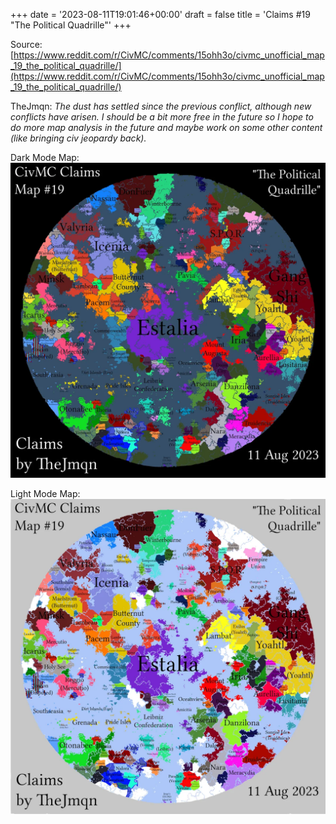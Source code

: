 +++
date = '2023-08-11T19:01:46+00:00'
draft = false
title = 'Claims #19 "The Political Quadrille"'
+++

Source: [https://www.reddit.com/r/CivMC/comments/15ohh3o/civmc_unofficial_map_19_the_political_quadrille/](https://www.reddit.com/r/CivMC/comments/15ohh3o/civmc_unofficial_map_19_the_political_quadrille/)

TheJmqn: *The dust has settled since the previous conflict, although new conflicts have arisen. I should be a bit more free in the future so I hope to do more map analysis in the future and maybe work on some other content (like bringing civ jeopardy back).*

Dark Mode Map:
[![Claims #19](https://raw.githubusercontent.com/CivMC-Map-Archive/civmc-map-archive.github.io/refs/heads/main/static/images/CivMC-Claims-19.webp)](https://raw.githubusercontent.com/CivMC-Map-Archive/civmc-map-archive.github.io/refs/heads/main/static/images/CivMC-Claims-19.webp)

Light Mode Map:
[![Claims #19 Light](https://raw.githubusercontent.com/CivMC-Map-Archive/civmc-map-archive.github.io/refs/heads/main/static/images/CivMC-Claims-19-Light.webp)](https://raw.githubusercontent.com/CivMC-Map-Archive/civmc-map-archive.github.io/refs/heads/main/static/images/CivMC-Claims-19-Light.webp)

